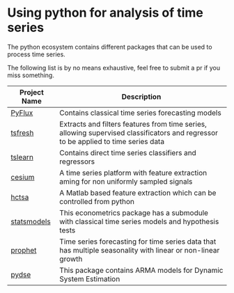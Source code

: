 # Using python for analysis of time series

The python ecosystem contains different packages that can be used to process time series. 

The following list is by no means exhaustive, feel free to submit a pr if you miss something.



| Project Name| Description |
| ------- | ------ |
| [PyFlux](https://github.com/RJT1990/pyflux) | Contains classical time series forecasting models |
| [tsfresh](https://github.com/blue-yonder/tsfresh) | Extracts and filters features from time series, allowing supervised classificators and regressor to be applied to time series data |
| [tslearn](https://github.com/rtavenar/tslearn) | Contains direct time series classifiers and regressors |
| [cesium](https://github.com/cesium-ml/cesium) | A time series platform with feature extraction aming for non uniformly sampled signals |
| [hctsa](https://github.com/benfulcher/hctsa) | A Matlab based feature extraction which can be controlled from python |
| [statsmodels](https://github.com/statsmodels/statsmodels) | This econometrics package has a submodule with classical time series models and hypothesis tests |
| [prophet](https://github.com/facebookincubator/prophet) |  Time series forecasting for time series data that has multiple seasonality with linear or non-linear growth |
| [pydse](https://github.com/blue-yonder/pydse) |  This package contains ARMA models for Dynamic System Estimation |
